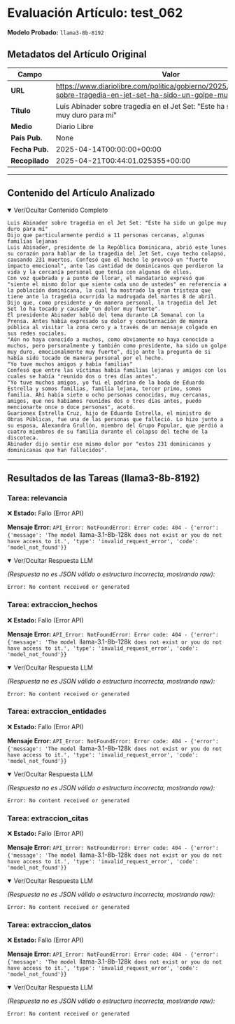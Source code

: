 # Evaluación Artículo: test_062
**Modelo Probado:** `llama3-8b-8192`

## Metadatos del Artículo Original

| Campo          | Valor                                      |
|----------------|--------------------------------------------|
| **URL**        | https://www.diariolibre.com/politica/gobierno/2025/04/14/abinader-sobre-tragedia-en-jet-set-ha-sido-un-golpe-muy-duro/3073877           |
| **Título**     | Luis Abinader sobre tragedia en el Jet Set: "Este ha sido un golpe muy duro para mí"       |
| **Medio**      | Diario Libre         |
| **País Pub.**  | None |
| **Fecha Pub.** | 2025-04-14T00:00:00+00:00 |
| **Recopilado** | 2025-04-21T00:44:01.025355+00:00 |

---

## Contenido del Artículo Analizado

<details open>
<summary>Ver/Ocultar Contenido Completo</summary>

```text
Luis Abinader sobre tragedia en el Jet Set: "Este ha sido un golpe muy duro para mí"
Dijo que particularmente perdió a 11 personas cercanas, algunas familias lejanas
Luis Abinader, presidente de la República Dominicana, abrió este lunes su corazón para hablar de la tragedia del Jet Set, cuyo techo colapsó, causando 231 muertos. Confesó que el hecho le provocó un "fuerte impacto emocional", ante las cantidad de dominicanos que perdieron la vida y la cercanía personal que tenía con algunas de ellos.
Con voz quebrada y a punto de llorar, el mandatario expresó que "siente el mismo dolor que siente cada uno de ustedes" en referencia a la población dominicana, la cual ha mostrado la gran tristeza que tiene ante la tragedia ocurrida la madrugada del martes 8 de abril.
Dijo que, como presidente y de manera personal, la tragedia del Jet Set lo ha tocado y causado "un dolor muy fuerte".
El presidente Abinader habló del tema durante LA Semanal con la Prensa. Antes había expresado su dolor y consternación de manera pública al visitar la zona cero y a través de un mensaje colgado en sus redes sociales.
"Aún no haya conocido a muchos, como obviamente no haya conocido a muchos, pero personalmente y también como presidente, ha sido un golpe muy duro, emocionalmente muy fuerte", dijo ante la pregunta de si había sido tocado de manera personal por el hecho.
"Yo tuve muchos amigos y había familias"
Confesó que entre las víctimas había familias lejanas y amigos con los cuales se había "reunido dos o tres días antes".
"Yo tuve muchos amigos, yo fui el padrino de la boda de Eduardo Estrella y somos familias, familia lejana, tercer primo, somos familia. Ahí había siete u ocho personas conocidas, muy cercanas, amigos, que nos habíamos reunidos dos o tres días antes, puedo mencionarte once o doce personas", acotó.
Guarionex Estrella Cruz, hijo de Eduardo Estrella, el ministro de Obras Públicas, fue una de las personas que falleció. Lo hizo junto a su esposa, Alexandra Grullón, miembro del Grupo Popular, que perdió a cuatro miembros de su familia durante el colapso del techo de la discoteca.
Abinader dijo sentir ese mismo dolor por "estos 231 dominicanos y dominicanas que han fallecidos".
```
</details>

---

## Resultados de las Tareas (llama3-8b-8192)

### Tarea: relevancia

❌ **Estado:** Fallo (Error API)

   **Mensaje Error:** `API_Error: NotFoundError: Error code: 404 - {'error': {'message': 'The model `llama-3.1-8b-128k` does not exist or you do not have access to it.', 'type': 'invalid_request_error', 'code': 'model_not_found'}}`


<details open>
<summary>Ver/Ocultar Respuesta LLM</summary>

_(Respuesta no es JSON válido o estructura incorrecta, mostrando raw):_
```
Error: No content received or generated
```
</details>


### Tarea: extraccion_hechos

❌ **Estado:** Fallo (Error API)

   **Mensaje Error:** `API_Error: NotFoundError: Error code: 404 - {'error': {'message': 'The model `llama-3.1-8b-128k` does not exist or you do not have access to it.', 'type': 'invalid_request_error', 'code': 'model_not_found'}}`


<details open>
<summary>Ver/Ocultar Respuesta LLM</summary>

_(Respuesta no es JSON válido o estructura incorrecta, mostrando raw):_
```
Error: No content received or generated
```
</details>


### Tarea: extraccion_entidades

❌ **Estado:** Fallo (Error API)

   **Mensaje Error:** `API_Error: NotFoundError: Error code: 404 - {'error': {'message': 'The model `llama-3.1-8b-128k` does not exist or you do not have access to it.', 'type': 'invalid_request_error', 'code': 'model_not_found'}}`


<details open>
<summary>Ver/Ocultar Respuesta LLM</summary>

_(Respuesta no es JSON válido o estructura incorrecta, mostrando raw):_
```
Error: No content received or generated
```
</details>


### Tarea: extraccion_citas

❌ **Estado:** Fallo (Error API)

   **Mensaje Error:** `API_Error: NotFoundError: Error code: 404 - {'error': {'message': 'The model `llama-3.1-8b-128k` does not exist or you do not have access to it.', 'type': 'invalid_request_error', 'code': 'model_not_found'}}`


<details open>
<summary>Ver/Ocultar Respuesta LLM</summary>

_(Respuesta no es JSON válido o estructura incorrecta, mostrando raw):_
```
Error: No content received or generated
```
</details>


### Tarea: extraccion_datos

❌ **Estado:** Fallo (Error API)

   **Mensaje Error:** `API_Error: NotFoundError: Error code: 404 - {'error': {'message': 'The model `llama-3.1-8b-128k` does not exist or you do not have access to it.', 'type': 'invalid_request_error', 'code': 'model_not_found'}}`


<details open>
<summary>Ver/Ocultar Respuesta LLM</summary>

_(Respuesta no es JSON válido o estructura incorrecta, mostrando raw):_
```
Error: No content received or generated
```
</details>
